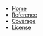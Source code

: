 * [Home](index.md)
* [Reference](./reference/nats_contrib/request_many/index.md)
* [Coverage](./coverage/index.html)
* [License](./LICENSE.md)
